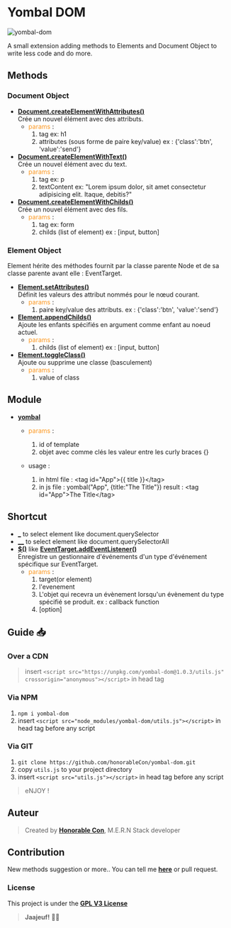 # Yombal DOM

![yombal-dom](https://img.shields.io/badge/Js-Yombal%20Dom-red")

A small extension adding methods to Elements and Document Object to write less code and do more.

## Methods

### Document Object
  - **[Document.createElementWithAttributes()]()**<br>
      Crée un nouvel élément avec des attributs.
      - <span style='color:#FD971F;'>params</span> : <br>
          1. tag ex: h1
          2. attributes (sous forme de paire key/value) ex : {'class':'btn', 'value':'send'}
  - **[Document.createElementWithText()]()**<br>
      Crée un nouvel élément avec du text.
      - <span style='color:#FD971F;'>params</span> : <br>
          1. tag ex: p
          2. textContent ex: "Lorem ipsum dolor, sit amet consectetur adipisicing elit. Itaque, debitis?"
  - **[Document.createElementWithChilds()]()**<br>
      Crée un nouvel élément avec des fils.
      - <span style='color:#FD971F;'>params</span> : <br>
          1. tag ex: form
          2. childs (list of element) ex : [input, button]

  ### Element Object
  Element hérite des méthodes fournit par la classe parente Node et de sa classe parente avant elle : EventTarget.
  - **[Element.setAttributes()]()**<br>
      Définit les valeurs des attribut nommés pour le nœud courant.
      - <span style='color:#FD971F;'>params</span> : <br>
          1. paire key/value des attributs. ex : {'class':'btn', 'value':'send'}
  - **[Element.appendChilds()]()**<br>
      Ajoute les enfants spécifiés en argument comme enfant au noeud actuel.
      - <span style='color:#FD971F;'>params</span> : <br>
          1. childs (list of element) ex : [input, button]
  - **[Element.toggleClass()]()**<br>
      Ajoute ou supprime une classe (basculement)
      - <span style='color:#FD971F;'>params</span> : <br>
          1. value of class

## Module
  - **[yombal]()**<br>
      - <span style='color:#FD971F;'>params</span> : <br>
          1. id of template
          2. objet avec comme clés les valeur entre les curly braces {}

      - usage :
        1. in html file : \<tag id="App">{{ title }}\</tag>
        2. in js file : yombal("App", {title:"The Title"})
        result : \<tag id="App">The Title\</tag>

## Shortcut
- **[_]()** to select element like document.querySelector
- **[__]()** to select element like document.querySelectorAll
- **[$()]()** like **[EventTarget.addEventListener()]()**<br>
    Enregistre un gestionnaire d'événements d'un type d'événement spécifique sur EventTarget.
    - <span style='color:#FD971F;'>params</span> :<br>
        1. target(or element)
        2. l'evenement
        3. L'objet qui recevra un évènement lorsqu'un évènement du type spécifié se produit. ex : callback function
        4. \[option\]

## Guide 📥
### Over a CDN
  > insert `<script src="https://unpkg.com/yombal-dom@1.0.3/utils.js" crossorigin="anonymous"></script>` in head tag

### Via NPM
1. `npm i yombal-dom`
2. insert `<script src="node_modules/yombal-dom/utils.js"></script>` in head tag before any script
### Via GIT
1. `git clone https://github.com/honorableCon/yombal-dom.git`
2. copy `utils.js` to your project directory
3. insert `<script src="utils.js"></script>` in head tag before any script

> eNJOY !
  
## Auteur

> Created by **[Honorable Con](https://github.com/honorableCon)**, M.E.R.N Stack developer

## Contribution

New methods suggestion or more.. You can tell me **[here](https://github.com/honorableCon/yombal-dom/issues)** or pull request.


### License

This project is under the **[GPL V3 License](https://github.com/honorableCon/yombal-dom/blob/main/LICENSE)**

> **Jaajeuf!** 🙏🏾
